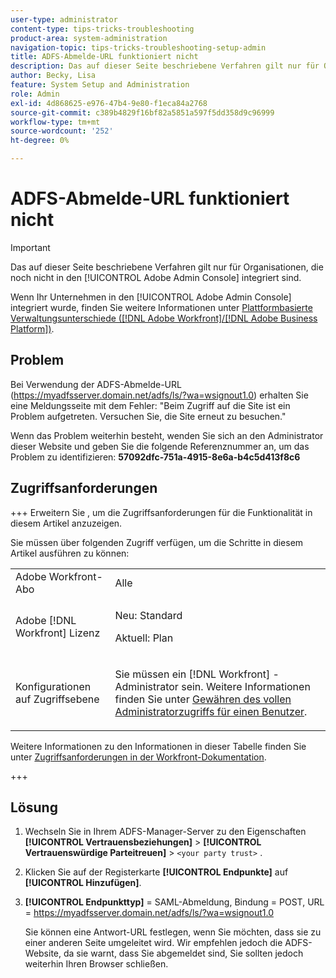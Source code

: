 ```yaml
---
user-type: administrator
content-type: tips-tricks-troubleshooting
product-area: system-administration
navigation-topic: tips-tricks-troubleshooting-setup-admin
title: ADFS-Abmelde-URL funktioniert nicht
description: Das auf dieser Seite beschriebene Verfahren gilt nur für Organisationen, die noch nicht in der Adobe Admin Console integriert sind.
author: Becky, Lisa
feature: System Setup and Administration
role: Admin
exl-id: 4d868625-e976-47b4-9e80-f1eca84a2768
source-git-commit: c389b4829f16bf82a5851a597f5dd358d9c96999
workflow-type: tm+mt
source-wordcount: '252'
ht-degree: 0%

---
```


# ADFS-Abmelde-URL funktioniert nicht

<!-- Audited: 1/2024 -->

>[!IMPORTANT]
>
>Das auf dieser Seite beschriebene Verfahren gilt nur für Organisationen, die noch nicht in den [!UICONTROL Adobe Admin Console] integriert sind.
>
>Wenn Ihr Unternehmen in den [!UICONTROL Adobe Admin Console] integriert wurde, finden Sie weitere Informationen unter [Plattformbasierte Verwaltungsunterschiede ([!DNL Adobe Workfront]/[!DNL Adobe Business Platform])](../../administration-and-setup/get-started-wf-administration/actions-in-admin-console.md).

## Problem

Bei Verwendung der ADFS-Abmelde-URL (https://myadfsserver.domain.net/adfs/ls/?wa=wsignout1.0) erhalten Sie eine Meldungsseite mit dem Fehler: &quot;Beim Zugriff auf die Site ist ein Problem aufgetreten. Versuchen Sie, die Site erneut zu besuchen.&quot;

Wenn das Problem weiterhin besteht, wenden Sie sich an den Administrator dieser Website und geben Sie die folgende Referenznummer an, um das Problem zu identifizieren: **57092dfc-751a-4915-8e6a-b4c5d413f8c6**

## Zugriffsanforderungen

+++ Erweitern Sie , um die Zugriffsanforderungen für die Funktionalität in diesem Artikel anzuzeigen.

Sie müssen über folgenden Zugriff verfügen, um die Schritte in diesem Artikel ausführen zu können:

<table style="table-layout:auto"> 
 <col> 
 <col> 
 <tbody> 
  <tr> 
   <td role="rowheader">Adobe Workfront-Abo</td> 
   <td>Alle</td> 
  </tr> 
  <tr> 
   <td role="rowheader">Adobe [!DNL Workfront] Lizenz</td> 
   <td> 
   <p>Neu: Standard</p>
   <p>Aktuell: Plan</p></td> 
  </tr> 
  <tr> 
   <td role="rowheader">Konfigurationen auf Zugriffsebene</td> 
   <td> <p>Sie müssen ein [!DNL Workfront] -Administrator sein. Weitere Informationen finden Sie unter <a href="../../administration-and-setup/add-users/configure-and-grant-access/grant-a-user-full-administrative-access.md" class="MCXref xref">Gewähren des vollen Administratorzugriffs für einen Benutzer</a>.</p>  </td> 
  </tr> 
 </tbody> 
</table>

Weitere Informationen zu den Informationen in dieser Tabelle finden Sie unter [Zugriffsanforderungen in der Workfront-Dokumentation](/help/quicksilver/administration-and-setup/add-users/access-levels-and-object-permissions/access-level-requirements-in-documentation.md).

+++

## Lösung

1. Wechseln Sie in Ihrem ADFS-Manager-Server zu den Eigenschaften **[!UICONTROL Vertrauensbeziehungen]** > **[!UICONTROL Vertrauenswürdige Parteitreuen]** > `<your party trust>` .

1. Klicken Sie auf der Registerkarte **[!UICONTROL Endpunkte]** auf **[!UICONTROL Hinzufügen]**.

1. **[!UICONTROL Endpunkttyp]** = SAML-Abmeldung, Bindung = POST, URL = https://myadfsserver.domain.net/adfs/ls/?wa=wsignout1.0

   Sie können eine Antwort-URL festlegen, wenn Sie möchten, dass sie zu einer anderen Seite umgeleitet wird. Wir empfehlen jedoch die ADFS-Website, da sie warnt, dass Sie abgemeldet sind, Sie sollten jedoch weiterhin Ihren Browser schließen.
